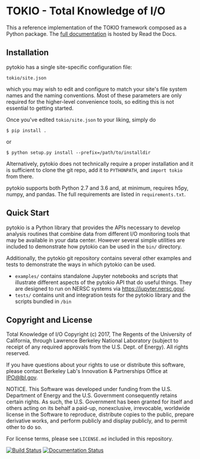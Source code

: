 TOKIO - Total Knowledge of I/O
================================================================================

This a reference implementation of the TOKIO framework composed as a Python
package.  The [full documentation][] is hosted by Read the Docs.

Installation
--------------------------------------------------------------------------------

pytokio has a single site-specific configuration file:

    tokio/site.json

which you may wish to edit and configure to match your site's file system names
and the naming conventions.  Most of these parameters are only required for the
higher-level convenience tools, so editing this is not essential to getting
started.

Once you've edited `tokio/site.json` to your liking, simply do

    $ pip install .

or

    $ python setup.py install --prefix=/path/to/installdir

Alternatively, pytokio does not technically require a proper installation and it
is sufficient to clone the git repo, add it to `PYTHONPATH`, and `import tokio`
from there.

pytokio supports both Python 2.7 and 3.6 and, at minimum, requires h5py, numpy,
and pandas.  The full requirements are listed in `requirements.txt`.

Quick Start
--------------------------------------------------------------------------------

pytokio is a Python library that provides the APIs necessary to develop analysis
routines that combine data from different I/O monitoring tools that may be
available in your data center.  However several simple utilities are included to
demonstrate how pytokio can be used in the `bin/` directory.

Additionally, the pytokio git repository contains several other examples and
tests to demonstrate the ways in which pytokio can be used.

- `examples/` contains standalone Jupyter notebooks and scripts that illustrate
  different aspects of the pytokio API that do useful things.  They are designed
  to run on NERSC systems via https://jupyter.nersc.gov/.
- `tests/` contains unit and integration tests for the pytokio library and
   the scripts bundled in `/bin`

Copyright and License
--------------------------------------------------------------------------------

Total Knowledge of I/O Copyright (c) 2017, The Regents of the University of
California, through Lawrence Berkeley National Laboratory (subject to receipt
of any required approvals from the U.S. Dept. of Energy).  All rights reserved.

If you have questions about your rights to use or distribute this software,
please contact Berkeley Lab's Innovation & Partnerships Office at IPO@lbl.gov.

NOTICE.  This Software was developed under funding from the U.S. Department of
Energy and the U.S. Government consequently retains certain rights. As such,
the U.S. Government has been granted for itself and others acting on its behalf
a paid-up, nonexclusive, irrevocable, worldwide license in the Software to
reproduce, distribute copies to the public, prepare derivative works, and
perform publicly and display publicly, and to permit other to do so.

For license terms, please see `LICENSE.md` included in this repository.

[![Build Status](https://travis-ci.org/NERSC/pytokio.svg?branch=master)](https://travis-ci.org/NERSC/pytokio)
[![Documentation Status](https://readthedocs.org/projects/pytokio-gkl/badge/?version=latest)](https://pytokio.readthedocs.io/en/latest/?badge=latest)

[full documentation]: https://pytokio.readthedocs.io/en/latest/
